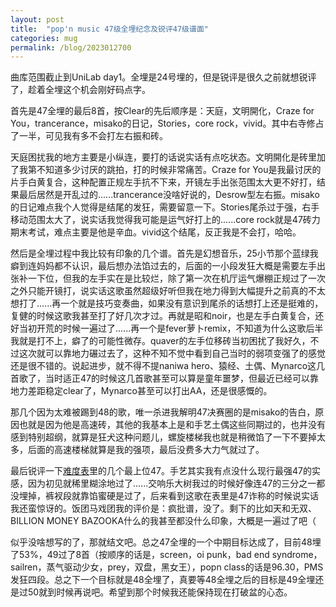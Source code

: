 ```yaml
---
layout: post
title:  "pop'n music 47级全埋纪念及锐评47级谱面"
categories: mug
permalink: /blog/2023012700
---
```

曲库范围截止到UniLab day1。全埋是24号埋的，但是锐评是很久之前就想锐评了，趁着全埋这个机会刚好码点字。

首先是47全埋的最后8首，按Clear的先后顺序是：天庭，文明開化，Craze for You，trancerance，misako的日记，Stories，core rock，vivid。其中右寺修占了一半，可见我有多不会打左右振和砖。

天庭困扰我的地方主要是小纵连，要打的话说实话有点吃状态。文明開化是砖里加了我第不知道多少讨厌的跳拍，打的时候非常痛苦。Craze for You是我最讨厌的片手白黄复合，这种配置正规左手抗不下来，开镜左手出张范围太大更不好打，结果最后居然是开乱过的......trancerance没啥好说的，Desrow型左右振。misako的日记难点我个人觉得是结尾的发狂，需要留意一下。Stories尾杀过于强，右手移动范围太大了，说实话我觉得我可能是运气好打上的......core rock就是47砖力期末考试，难点主要是他是辛血。vivid这个结尾，反正我是不会打，哈哈。

然后是全埋过程中我比较有印象的几个谱。首先是幻想音乐，25小节那个蓝绿我癖到连妈妈都不认识，最后想办法馅过去的，后面的一小段发狂大概是需要左手出张补一下位，但我的左手实在是比较烂，除了第一次在机厅运气爆棚正规过了一次之外只能开镜打，说实话这歌虽然超级好听但我在地力得到大幅提升之前真的不太想打了......再一个就是技巧变奏曲，如果没有意识到尾杀的话想打上还是挺难的，复健的时候这歌我甚至打了好几次才过。再就是昭和noir，也是左手白黄复合，还好当初开荒的时候一遍过了......再一个是fever萝卜remix，不知道为什么这歌后半我就是打不上，癖了的可能性微存。quaver的左手位移砖当初困扰了我好久，不过这次就可以靠地力碾过去了，这种不知不觉中看到自己当时的弱项变强了的感觉还是很不错的。说起进步，就不得不提naniwa hero、猿经、土偶、Mynarco这几首歌了，当时适正47的时候这几首歌甚至可以算是童年噩梦，但最近已经可以靠地力差距稳定clear了，Mynarco甚至可以打出AA，还是很感慨的。

那几个因为太难被踢到48的歌，唯一杀进我解明47决赛圈的是misako的告白，原因也就是因为他是高速砖，其他的我基本上是和手艺土偶这些同期过的，也并没有感到特别超纲，就算是狂犬这种问题儿，螺旋楼梯我也就是稍微馅了一下不要掉太多，后面的高速楼梯就算是我的强项，最后没费多大力气就过了。

最后锐评一下[难度表](https://popn.hyrorre.com/%E9%9B%A3%E6%98%93%E5%BA%A6%E8%A1%A8/lv47)里的几个最上位47。手艺其实我有点没什么现行最强47的实感，因为初见就稀里糊涂地过了......交响乐大树我过的时候好像连47的三分之一都没埋掉，裤衩段就靠馅蜜硬是过了，后来看到这歌在表里是47诈称的时候说实话我还蛮惊讶的。饭团马戏团我的评价是：疯批谱，没了。剩下的比如天和无双、BILLION MONEY BAZOOKA什么的我甚至都没什么印象，大概是一遍过了吧（

似乎没啥想写的了，那就结文吧。总之47全埋的一个中期目标达成了，目前48埋了53%，49过了8首（按顺序的话是，screen，oi punk，bad end syndrome，sailren，蒸气驱动少女，prey，双盘，黑女王），popn class的话是96.30，PMS发狂四段。总之下一个目标就是48全埋了，真要等48全埋之后的目标是49全埋还是过50就到时候再说吧。希望到那个时候我还能保持现在打破盆的心态。

